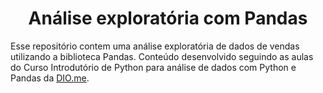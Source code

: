  <h1 align="center">Análise exploratória com Pandas</h1>
 <p>Esse repositório contem uma análise exploratória de dados de vendas utilizando a biblioteca Pandas. Conteúdo desenvolvido seguindo as aulas do Curso Introdutório de Python para análise de dados com Python e Pandas da <a href="http://dio.me">DIO.me</a>.</p>

